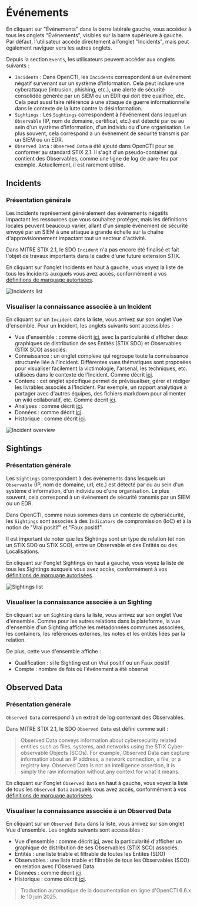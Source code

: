 # Événements

En cliquant sur "Événements" dans la barre latérale gauche, vous accédez à tous les onglets "Événements", visibles sur la barre supérieure à gauche. Par défaut, l'utilisateur accède directement à l'onglet "Incidents", mais peut également naviguer vers les autres onglets.

Depuis la section `Events`, les utilisateurs peuvent accéder aux onglets suivants :

- `Incidents` : Dans OpenCTI, les `Incidents` correspondent à un événement négatif survenant sur un système d'information. Cela peut inclure une cyberattaque (intrusion, phishing, etc.), une alerte de sécurité consolidée générée par un SIEM ou un EDR qui doit être qualifiée, etc. Cela peut aussi faire référence à une attaque de guerre informationnelle dans le contexte de la lutte contre la désinformation.
- `Sightings` : Les `Sightings` correspondent à l'événement dans lequel un `Observable` (IP, nom de domaine, certificat, etc.) est détecté par ou au sein d'un système d'information, d'un individu ou d'une organisation. Le plus souvent, cela correspond à un événement de sécurité transmis par un SIEM ou un EDR.
- `Observed Data` : `Observed Data` a été ajouté dans OpenCTI pour se conformer au standard STIX 2.1. Il s'agit d'un pseudo-container qui contient des Observables, comme une ligne de log de pare-feu par exemple. Actuellement, il est rarement utilisé.

## Incidents

### Présentation générale

Les incidents représentent généralement des événements négatifs impactant les ressources que vous souhaitez protéger, mais les définitions locales peuvent beaucoup varier, allant d'un simple événement de sécurité envoyé par un SIEM à une attaque à grande échelle sur la chaîne d'approvisionnement impactant tout un secteur d'activité.

Dans MITRE STIX 2.1, le SDO `Incident` n'a pas encore été finalisé et fait l'objet de travaux importants dans le cadre d'une future extension STIX.

En cliquant sur l'onglet Incidents en haut à gauche, vous voyez la liste de tous les Incidents auxquels vous avez accès, conformément à vos [définitions de marquage autorisées](../administration/users.md).

![Incidents list](assets/incidents_list_view.png)

### Visualiser la connaissance associée à un Incident

En cliquant sur un `Incident` dans la liste, vous arrivez sur son onglet Vue d'ensemble. Pour un Incident, les onglets suivants sont accessibles :

- Vue d'ensemble : comme décrit [ici](overview.md#overview-section), avec la particularité d'afficher deux graphiques de distribution de ses Entités (STIX SDO) et Observables (STIX SCO) associés.
- Connaissance : un onglet complexe qui regroupe toute la connaissance structurée liée à l'Incident. Différentes vues thématiques sont proposées pour visualiser facilement la victimologie, l'arsenal, les techniques, etc. utilisées dans le contexte de l'Incident. Comme décrit [ici](overview.md#knowledge-section).
- Contenu : cet onglet spécifique permet de prévisualiser, gérer et rédiger les livrables associés à l'Incident. Par exemple, un rapport analytique à partager avec d'autres équipes, des fichiers markdown pour alimenter un wiki collaboratif, etc. Comme décrit [ici](overview.md#content-section).
- Analyses : comme décrit [ici](overview.md#analyses-section).
- Données : comme décrit [ici](overview.md#data-section).
- Historique : comme décrit [ici](overview.md#history-section).

![Incident overview](assets/incident_overview.png)

## Sightings

### Présentation générale

Les `Sightings` correspondent à des événements dans lesquels un `Observable` (IP, nom de domaine, url, etc.) est détecté par ou au sein d'un système d'information, d'un individu ou d'une organisation. Le plus souvent, cela correspond à un événement de sécurité transmis par un SIEM ou un EDR.

Dans OpenCTI, comme nous sommes dans un contexte de cybersécurité, les `Sightings` sont associés à des `Indicators` de compromission (IoC) et à la notion de "Vrai positif" et "Faux positif".

Il est important de noter que les Sightings sont un type de relation (et non un STIX SDO ou STIX SCO), entre un Observable et des Entités ou des Localisations.

En cliquant sur l'onglet Sightings en haut à gauche, vous voyez la liste de tous les Sightings auxquels vous avez accès, conformément à vos [définitions de marquage autorisées](../administration/users.md).

![Sightings list](assets/sightings_list.png)

### Visualiser la connaissance associée à un Sighting

En cliquant sur un `Sighting` dans la liste, vous arrivez sur son onglet Vue d'ensemble. Comme pour les autres relations dans la plateforme, la vue d'ensemble d'un Sighting affiche les métadonnées communes associées, les containers, les références externes, les notes et les entités liées par la relation.

De plus, cette vue d'ensemble affiche :
- Qualification : si le Sighting est un Vrai positif ou un Faux positif
- Compte : nombre de fois où l'événement a été observé

## Observed Data

### Présentation générale

`Observed Data` correspond à un extrait de log contenant des Observables.

Dans MITRE STIX 2.1, le SDO `Observed Data` est défini comme suit :

> Observed Data conveys information about cybersecurity related entities such as files, systems, and networks using the STIX Cyber-observable Objects (SCOs). For example, Observed Data can capture information about an IP address, a network connection, a file, or a registry key. Observed Data is not an intelligence assertion, it is simply the raw information without any context for what it means.

En cliquant sur l'onglet `Observed Data` en haut à gauche, vous voyez la liste de tous les `Observed Data` auxquels vous avez accès, conformément à vos [définitions de marquage autorisées](../administration/users.md).

### Visualiser la connaissance associée à un Observed Data

En cliquant sur un `Observed Data` dans la liste, vous arrivez sur son onglet Vue d'ensemble. Les onglets suivants sont accessibles :

- Vue d'ensemble : comme décrit [ici](overview.md#overview-section), avec la particularité d'afficher un graphique de distribution de ses Observables (STIX SCO) associés.
- Entités : une liste triable et filtrable de toutes les Entités (SDO)
- Observables : une liste triable et filtrable de tous les Observables (SCO) en relation avec l'Observed Data
- Données : comme décrit [ici](overview.md#data-section).
- Historique : comme décrit [ici](overview.md#history-section).


> Traduction automatique de la documentation en ligne d'OpenCTI 6.6.x le 10 juin 2025.